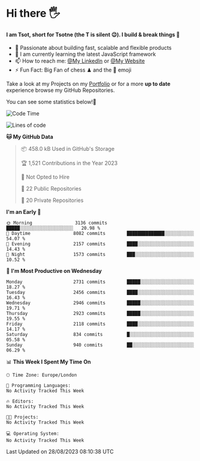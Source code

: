 # Hi there :raised_hand_with_fingers_splayed:
#### I am Tsot, short for Tsotne (the T is silent :wink:). I build & break things :space_invader:
- :telescope: Passionate about building fast, scalable and flexible products
- :seedling: I am currently learning the latest JavaScript framework 
- :mailbox: How to reach me: [@My LinkedIn](https://www.linkedin.com/in/tsotne-gvadzabia/) or [@My Website](https://tsotne.co.uk/contact)
- :zap: Fun Fact: Big Fan of chess ♟ and the 👾 emoji

Take a look at my Projects on my [Portfolio](https://tsotne.co.uk/) or for a more **up to date** experience browse my GitHub Repositories.

You can see some statistics below!:space_invader:
<!--START_SECTION:waka-->
![Code Time](http://img.shields.io/badge/Code%20Time-761%20hrs%202%20mins-blue)

![Lines of code](https://img.shields.io/badge/From%20Hello%20World%20I%27ve%20Written-6.9%20million%20lines%20of%20code-blue)

**🐱 My GitHub Data** 

> 📦 458.0 kB Used in GitHub's Storage 
 > 
> 🏆 1,521 Contributions in the Year 2023
 > 
> 🚫 Not Opted to Hire
 > 
> 📜 22 Public Repositories 
 > 
> 🔑 20 Private Repositories 
 > 
**I'm an Early 🐤** 

```text
🌞 Morning                3136 commits        █████░░░░░░░░░░░░░░░░░░░░   20.98 % 
🌆 Daytime                8082 commits        ██████████████░░░░░░░░░░░   54.07 % 
🌃 Evening                2157 commits        ████░░░░░░░░░░░░░░░░░░░░░   14.43 % 
🌙 Night                  1573 commits        ███░░░░░░░░░░░░░░░░░░░░░░   10.52 % 
```
📅 **I'm Most Productive on Wednesday** 

```text
Monday                   2731 commits        █████░░░░░░░░░░░░░░░░░░░░   18.27 % 
Tuesday                  2456 commits        ████░░░░░░░░░░░░░░░░░░░░░   16.43 % 
Wednesday                2946 commits        █████░░░░░░░░░░░░░░░░░░░░   19.71 % 
Thursday                 2923 commits        █████░░░░░░░░░░░░░░░░░░░░   19.55 % 
Friday                   2118 commits        ████░░░░░░░░░░░░░░░░░░░░░   14.17 % 
Saturday                 834 commits         █░░░░░░░░░░░░░░░░░░░░░░░░   05.58 % 
Sunday                   940 commits         ██░░░░░░░░░░░░░░░░░░░░░░░   06.29 % 
```


📊 **This Week I Spent My Time On** 

```text
🕑︎ Time Zone: Europe/London

💬 Programming Languages: 
No Activity Tracked This Week

🔥 Editors: 
No Activity Tracked This Week

🐱‍💻 Projects: 
No Activity Tracked This Week

💻 Operating System: 
No Activity Tracked This Week
```


 Last Updated on 28/08/2023 08:10:38 UTC
<!--END_SECTION:waka-->

